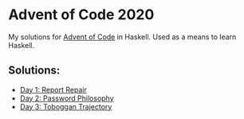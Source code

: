 # Advent of Code 2020

My solutions for [Advent of Code](https://adventofcode.com) in Haskell. Used as a means to learn Haskell.

## Solutions:

- [Day 1: Report Repair](https://github.com/JohnDoneth/advent-of-code-2020/tree/main/1/src/Lib.hs)
- [Day 2: Password Philosophy](https://github.com/JohnDoneth/advent-of-code-2020/tree/main/2/src/Lib.hs)
- [Day 3: Toboggan Trajectory](https://github.com/JohnDoneth/advent-of-code-2020/tree/main/3/src/Lib.hs)
